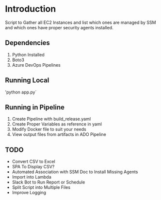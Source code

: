 # Introduction

Script to Gather all EC2 Instances and list which ones are managed by SSM and which ones have proper security agents installed.

## Dependencies

1. Python Installed
2. Boto3
3. Azure DevOps Pipelines

## Running Local

'python app.py`

## Running in Pipeline

1. Create Pipeline with build_release.yaml
2. Create Proper Variables as reference in yaml
3. Modify Docker file to suit your needs
4. View output files from artifacts in ADO Pipeline

## TODO

* Convert CSV to Excel
* SPA To Display CSV?
* Automated Association with SSM Doc to Install Missing Agents
* Import into Lambda
* Slack Bot to Run Report or Schedule
* Split Script into Multiple Files
* Improve Logging